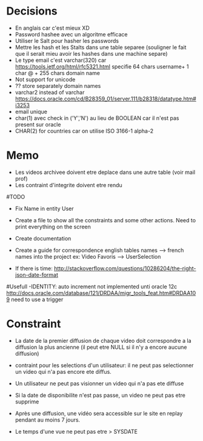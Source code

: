 
# Decisions
- En anglais car c'est mieux XD
- Password hashee avec un algoritme efficace 
- Utiliser le Salt pour hasher les passwords
- Mettre les hash et les Stalts dans une table separee 
(souligner le fait que il serait mieu avoir les hashes dans une
machine separe)
- Le type email c'est varchar(320) car https://tools.ietf.org/html/rfc5321.html specifie 64 chars username+ 1 char @ + 255 chars domain name
- Not support for unicode
- ?? store separately domain names
- varchar2 instead of varchar https://docs.oracle.com/cd/B28359_01/server.111/b28318/datatype.htm#i3253
- email unique
- char(1) avec check in ('Y','N') au lieu de BOOLEAN car il n'est pas 
  present sur oracle
- CHAR(2) for countries car on utilise ISO 3166-1 alpha-2



# Memo
- Les videos archivee doivent etre deplace dans une autre table (voir mail prof)
- Les contraint d'integrite doivent etre rendu


#TODO

- Fix Name in entity User

- Create a file to show all the constraints and 
  some other actions. Need to print everything on the screen

- Create documentation

- Create a guide for correspondence english tables names --> french names into the project
  ex: Video Favoris --> UserSelection

- If there is time: http://stackoverflow.com/questions/10286204/the-right-json-date-format

#Usefull
-IDENTITY: auto increment not implemented unti oracle 12c
http://docs.oracle.com/database/121/DRDAA/migr_tools_feat.htm#DRDAA109
need to use a trigger


# Constraint
- La date de la premier diffusion de chaque video doit correspondre
  a la diffusion la plus ancienne (il peut etre NULL si il n'y a
  encore aucune diffusion)

- contraint pour les selections d'un utilisateur: il ne peut pas selectionner
  un video qui n'a pas encore ete diffus.

- Un utilisateur ne peut pas visionner un video qui n'a pas ete diffuse

- Si la date de disponibilite n'est pas passe, un video ne peut pas etre supprime

- Après une diffusion, une vidéo sera accessible sur le site en replay pendant
au moins 7 jours. 

- Le temps d'une vue ne peut pas etre > SYSDATE

